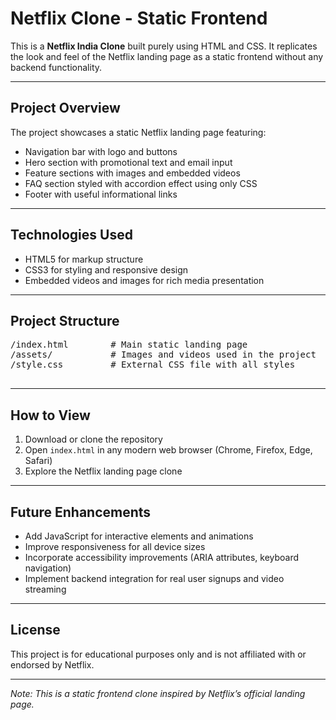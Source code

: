 <!DOCTYPE html>
<html lang="en">
<head>
<meta charset="UTF-8" />
<meta name="viewport" content="width=device-width, initial-scale=1" />

</head>
<body>
  <h1>Netflix Clone - Static Frontend</h1>
  <p>This is a <strong>Netflix India Clone</strong> built purely using HTML and CSS. It replicates the look and feel of the Netflix landing page as a static frontend without any backend functionality.</p>
  
  <hr />
  
  <h2>Project Overview</h2>
  <p>The project showcases a static Netflix landing page featuring:</p>
  <ul>
    <li>Navigation bar with logo and buttons</li>
    <li>Hero section with promotional text and email input</li>
    <li>Feature sections with images and embedded videos</li>
    <li>FAQ section styled with accordion effect using only CSS</li>
    <li>Footer with useful informational links</li>
  </ul>
  
  <hr />
  
  <h2>Technologies Used</h2>
  <ul>
    <li>HTML5 for markup structure</li>
    <li>CSS3 for styling and responsive design</li>
    <li>Embedded videos and images for rich media presentation</li>
  </ul>
  
  <hr />
  
  <h2>Project Structure</h2>
  <pre>
/index.html        # Main static landing page
/assets/           # Images and videos used in the project
/style.css         # External CSS file with all styles
  </pre>
  
  <hr />
  
  <h2>How to View</h2>
  <ol>
    <li>Download or clone the repository</li>
    <li>Open <code>index.html</code> in any modern web browser (Chrome, Firefox, Edge, Safari)</li>
    <li>Explore the Netflix landing page clone</li>
  </ol>
  
  <hr />
  
  <h2>Future Enhancements</h2>
  <ul>
    <li>Add JavaScript for interactive elements and animations</li>
    <li>Improve responsiveness for all device sizes</li>
    <li>Incorporate accessibility improvements (ARIA attributes, keyboard navigation)</li>
    <li>Implement backend integration for real user signups and video streaming</li>
  </ul>
  
  <hr />
  
  <h2>License</h2>
  <p>This project is for educational purposes only and is not affiliated with or endorsed by Netflix.</p>
  
  <hr />
  
  <p><em>Note: This is a static frontend clone inspired by Netflix’s official landing page.</em></p>
</body>
</html>
